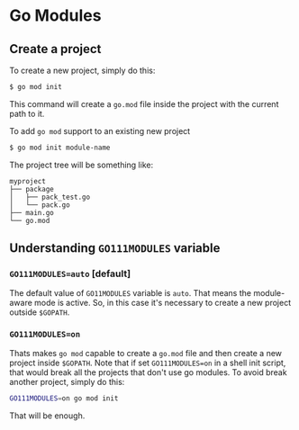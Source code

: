 Go Modules
==========

## Create a project

To create a new project, simply do this:
```bash
$ go mod init
```
This command will create a `go.mod` file inside the project with the current 
path to it.

To add `go mod` support to an existing new project
```bash
$ go mod init module-name
```

The project tree will be something like:
```
myproject
├── package
│   ├── pack_test.go
│   └── pack.go
├── main.go
└── go.mod
```

## Understanding `GO111MODULES` variable
### `GO111MODULES=auto` [default]
The default value of `GO11MODULES` variable is `auto`. That means the 
module-aware mode is active. So, in this case it's necessary to create a new 
project outside `$GOPATH`.

### `GO111MODULES=on`
Thats makes `go mod` capable to create a `go.mod` file and then create a new 
project inside `$GOPATH`. Note that if set `GO111MODULES=on` in a shell init 
script, that would break all the projects that don't use go modules. To avoid
break another project, simply do this:
```bash
GO111MODULES=on go mod init
```
That will be enough.
